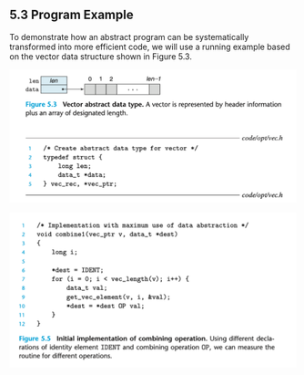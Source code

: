 ## 5.3 Program Example

To demonstrate how an abstract program can be systematically transformed into more efficient code, we will use a running example based on the vector data structure shown in Figure 5.3. 

![](2023-01-07-11-59-09.png)

![](2023-01-07-11-59-36.png)
